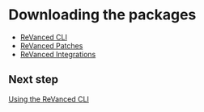 # Downloading the packages

- [ReVanced CLI](https://github.com/revanced/revanced-cli/releases/latest)
- [ReVanced Patches](https://github.com/revanced/revanced-patches/releases/latest)
- [ReVanced Integrations](https://github.com/revanced/revanced-integrations/releases/latest)

## Next step

[Using the ReVanced CLI](usage)
